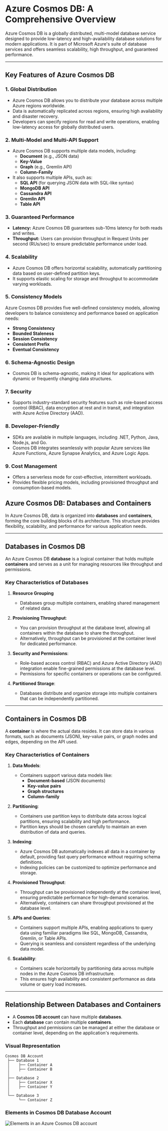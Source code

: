 # Azure Cosmos DB: A Comprehensive Overview

Azure Cosmos DB is a globally distributed, multi-model database service designed to provide low-latency and high-availability database solutions for modern applications. It is part of Microsoft Azure's suite of database services and offers seamless scalability, high throughput, and guaranteed performance.

---

## Key Features of Azure Cosmos DB

### 1. Global Distribution

- Azure Cosmos DB allows you to distribute your database across multiple Azure regions worldwide.
- Data is automatically replicated across regions, ensuring high availability and disaster recovery.
- Developers can specify regions for read and write operations, enabling low-latency access for globally distributed users.

### 2. Multi-Model and Multi-API Support

- Azure Cosmos DB supports multiple data models, including:
  - **Document** (e.g., JSON data)
  - **Key-Value**
  - **Graph** (e.g., Gremlin API)
  - **Column-Family**
- It also supports multiple APIs, such as:
  - **SQL API** (for querying JSON data with SQL-like syntax)
  - **MongoDB API**
  - **Cassandra API**
  - **Gremlin API**
  - **Table API**

### 3. Guaranteed Performance

- **Latency:** Azure Cosmos DB guarantees sub-10ms latency for both reads and writes.
- **Throughput:** Users can provision throughput in Request Units per second (RUs/sec) to ensure predictable performance under load.

### 4. Scalability

- Azure Cosmos DB offers horizontal scalability, automatically partitioning data based on user-defined partition keys.
- It supports elastic scaling for storage and throughput to accommodate varying workloads.

### 5. Consistency Models

Azure Cosmos DB provides five well-defined consistency models, allowing developers to balance consistency and performance based on application needs:

- **Strong Consistency**
- **Bounded Staleness**
- **Session Consistency**
- **Consistent Prefix**
- **Eventual Consistency**

### 6. Schema-Agnostic Design

- Cosmos DB is schema-agnostic, making it ideal for applications with dynamic or frequently changing data structures.

### 7. Security

- Supports industry-standard security features such as role-based access control (RBAC), data encryption at rest and in transit, and integration with Azure Active Directory (AAD).

### 8. Developer-Friendly

- SDKs are available in multiple languages, including .NET, Python, Java, Node.js, and Go.
- Cosmos DB integrates seamlessly with popular Azure services like Azure Functions, Azure Synapse Analytics, and Azure Logic Apps.

### 9. Cost Management

- Offers a serverless mode for cost-effective, intermittent workloads.
- Provides flexible pricing models, including provisioned throughput and consumption-based models.

## Azure Cosmos DB: Databases and Containers

In Azure Cosmos DB, data is organized into **databases** and **containers**, forming the core building blocks of its architecture. This structure provides flexibility, scalability, and performance for various application needs.

---

## Databases in Cosmos DB

An Azure Cosmos DB **database** is a logical container that holds multiple **containers** and serves as a unit for managing resources like throughput and permissions.

### Key Characteristics of Databases

1. **Resource Grouping**
   - Databases group multiple containers, enabling shared management of related data.

2. **Provisioning Throughput**:
   - You can provision throughput at the database level, allowing all containers within the database to share the throughput.
   - Alternatively, throughput can be provisioned at the container level for dedicated performance.

3. **Security and Permissions**:
   - Role-based access control (RBAC) and Azure Active Directory (AAD) integration enable fine-grained permissions at the database level.
   - Permissions for specific containers or operations can be configured.

4. **Partitioned Storage**:
   - Databases distribute and organize storage into multiple containers that can be independently partitioned.

---

## Containers in Cosmos DB

A **container** is where the actual data resides. It can store data in various formats, such as documents (JSON), key-value pairs, or graph nodes and edges, depending on the API used.

### Key Characteristics of Containers

1. **Data Models**:
   - Containers support various data models like:
     - **Document-based** (JSON documents)
     - **Key-value pairs**
     - **Graph structures**
     - **Column-family**

2. **Partitioning**:
   - Containers use partition keys to distribute data across logical partitions, ensuring scalability and high performance.
   - Partition keys should be chosen carefully to maintain an even distribution of data and queries.

3. **Indexing**:
   - Azure Cosmos DB automatically indexes all data in a container by default, providing fast query performance without requiring schema definitions.
   - Indexing policies can be customized to optimize performance and storage.

4. **Provisioned Throughput**:
   - Throughput can be provisioned independently at the container level, ensuring predictable performance for high-demand scenarios.
   - Alternatively, containers can share throughput provisioned at the database level.

5. **APIs and Queries**:
   - Containers support multiple APIs, enabling applications to query data using familiar paradigms like SQL, MongoDB, Cassandra, Gremlin, or Table APIs.
   - Querying is seamless and consistent regardless of the underlying data model.

6. **Scalability**:
   - Containers scale horizontally by partitioning data across multiple nodes in the Azure Cosmos DB infrastructure.
   - This ensures high availability and consistent performance as data volume or query load increases.

---

## Relationship Between Databases and Containers

- A **Cosmos DB account** can have multiple **databases**.
- Each **database** can contain multiple **containers**.
- Throughput and permissions can be managed at either the database or container level, depending on the application's requirements.

### Visual Representation

```plaintext
Cosmos DB Account
 ├── Database 1
 │    ├── Container A
 │    ├── Container B
 │
 ├── Database 2
 │    ├── Container X
 │    ├── Container Y
 │
 └── Database 3
      └── Container Z
```

### Elements in Cosmos DB Database Account

![Elements in an Azure Cosmos DB account](https://learn.microsoft.com/en-us/azure/cosmos-db/media/account-databases-containers-items/cosmos-entities.png)
